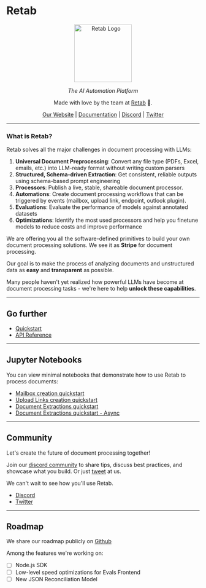 # Retab

<div align="center" style="margin-bottom: 1em;">

<img src="https://raw.githubusercontent.com/Retab/retab/refs/heads/main/assets/retab-logo.png" alt="Retab Logo" width="150">


  *The AI Automation Platform*

Made with love by the team at [Retab](https://retab.dev) 🤍.

[Our Website](https://retab.dev) | [Documentation](https://docs.retab.dev/get-started/introduction) | [Discord](https://discord.com/invite/vc5tWRPqag) | [Twitter](https://x.com/retabdev)


</div>


---

### What is Retab?

Retab solves all the major challenges in document processing with LLMs:

1. **Universal Document Preprocessing**: Convert any file type (PDFs, Excel, emails, etc.) into LLM-ready format without writing custom parsers
2. **Structured, Schema-driven Extraction**: Get consistent, reliable outputs using schema-based prompt engineering
3. **Processors**: Publish a live, stable, shareable document processor.
4. **Automations**: Create document processing workflows that can be triggered by events (mailbox, upload link, endpoint, outlook plugin).
5. **Evaluations**: Evaluate the performance of models against annotated datasets
6. **Optimizations**: Identify the most used processors and help you finetune models to reduce costs and improve performance



We are offering you all the software-defined primitives to build your own document processing solutions. We see it as **Stripe** for document processing.

Our goal is to make the process of analyzing documents and unstructured data as **easy** and **transparent** as possible.

Many people haven't yet realized how powerful LLMs have become at document processing tasks - we're here to help **unlock these capabilities**.

---

## Go further

- [Quickstart](/get-started/quickstart)
- [API Reference](/api-reference/introduction)

---

## Jupyter Notebooks

You can view minimal notebooks that demonstrate how to use Retab to process documents:
- [Mailbox creation quickstart](https://github.com/Retab-dev/retab/blob/main/notebooks/mailboxes_quickstart.ipynb)
- [Upload Links creation quickstart](https://github.com/Retab-dev/retab/blob/main/notebooks/links_quickstart.ipynb)
- [Document Extractions quickstart](https://github.com/Retab-dev/retab/blob/main/notebooks/Quickstart.ipynb)
- [Document Extractions quickstart - Async](https://github.com/Retab-dev/retab/blob/main/notebooks/Quickstart-Async.ipynb)

--- 


## Community

Let's create the future of document processing together!

Join our [discord community](https://discord.com/invite/vc5tWRPqag) to share tips, discuss best practices, and showcase what you build. Or just [tweet](https://x.com/retabdev) at us.

We can't wait to see how you'll use Retab.

- [Discord](https://discord.com/invite/vc5tWRPqag)
- [Twitter](https://x.com/retabdev)

---

## Roadmap

We share our roadmap publicly on [Github](https://github.com/Retab-dev/retab)

Among the features we're working on:

- [ ] Node.js SDK
- [ ] Low-level speed optimizations for Evals Frontend
- [ ] New JSON Reconciliation Model